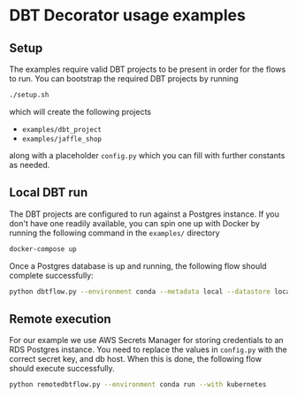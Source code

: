 # DBT Decorator usage examples

## Setup

The examples require valid DBT projects to be present in order for the flows to run. You can bootstrap the required DBT projects by running
```sh
./setup.sh
```
which will create the following projects
- `examples/dbt_project`
- `examples/jaffle_shop`

along with a placeholder `config.py` which you can fill with further constants as needed.


## Local DBT run

The DBT projects are configured to run against a Postgres instance. If you don't have one readily available, you can spin one up with Docker by running the following command in the `examples/` directory
```sh
docker-compose up
```

Once a Postgres database is up and running, the following flow should complete successfully:
```sh
python dbtflow.py --environment conda --metadata local --datastore local run
```

## Remote execution

For our example we use AWS Secrets Manager for storing credentials to an RDS Postgres instance. You need to replace the values in `config.py` with the correct secret key, and db host. When this is done, the following flow should execute successfully.

```sh
python remotedbtflow.py --environment conda run --with kubernetes
````